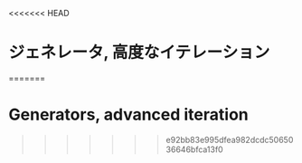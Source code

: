 
<<<<<<< HEAD
# ジェネレータ, 高度なイテレーション
=======
# Generators, advanced iteration
>>>>>>> e92bb83e995dfea982dcdc5065036646bfca13f0
